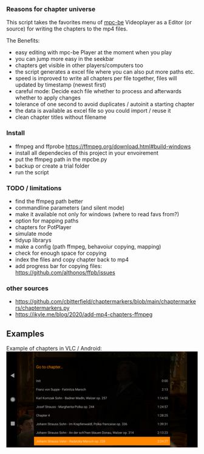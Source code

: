 ### Reasons for chapter universe

This script takes the favorites menu of [mpc-be](https://sourceforge.net/projects/mpcbe/) Videoplayer as a Editor (or source) for writing the chapters to the mp4 files.

The Benefits:
- easy editing with mpc-be Player at the moment when you play
- you can jump more easy in the seekbar
- chapters get visible in other players/computers too
- the script generates a excel file where you can also put more paths etc.
- speed is improved to write all chapters per file together, files will updated by timestamp (newest first)
- careful mode: Decide each file whether to process and afterwards whether to apply changes
- tolerance of one second to avoid duplicates / autoinit a starting chapter
- the data is available as excel file so you could import / reuse it
- clean chapter titles without filename

### Install

- ffmpeg and ffprobe https://ffmpeg.org/download.html#build-windows
- install all dependecies of this project in your envoirement
- put the ffmpeg path in the mpcbe.py
- backup or create a trial folder
- run the script

### TODO / limitations
- find the ffmpeg path better
- commandline parameters (and silent mode)
- make it available not only for windows (where to read favs from?)
- option for mapping paths
- chapters for PotPlayer
- simulate mode
- tidyup librarys
- make a config (path ffmpeg, behavoiur copying, mapping)
- check for enough space for copying
- index the files and copy chapter back to mp4
- add progress bar for copying files: https://github.com/althonos/ffpb/issues

### other sources

- https://github.com/cbitterfield/chaptermarkers/blob/main/chaptermarkers/chaptermarkers.py
- https://ikyle.me/blog/2020/add-mp4-chapters-ffmpeg

## Examples

Example of chapters in VLC / Android:
![](Android-VLC-Screenshot.png)